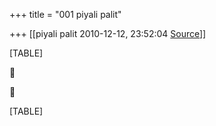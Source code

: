 +++
title = "001 piyali palit"

+++
[[piyali palit	2010-12-12, 23:52:04 [Source](https://groups.google.com/g/bvparishat/c/uMl4-K8fzdU)]]



[TABLE]





[TABLE]

  

